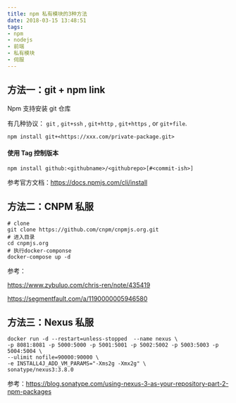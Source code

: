 ```yaml
---
title: npm 私有模块的3种方法
date: 2018-03-15 13:48:51
tags:
- npm
- nodejs
- 前端
- 私有模块
- 伺服
---
```




## 方法一：git + npm link



Npm 支持安装 git 仓库

有几种协议： `git` ,  `git+ssh` ,  `git+http` ,  `git+https` , or `git+file`.

``` shell
npm install git+<https://xxx.com/private-package.git>
```



#### 使用 Tag 控制版本

```shell
npm install github:<githubname>/<githubrepo>[#<commit-ish>]
```



参考官方文档：https://docs.npmjs.com/cli/install

## 方法二：CNPM 私服



```shell
# clone
git clone https://github.com/cnpm/cnpmjs.org.git
# 进入目录
cd cnpmjs.org
# 执行docker-componse
docker-compose up -d
```





参考：

https://www.zybuluo.com/chris-ren/note/435419

https://segmentfault.com/a/1190000005946580

## 方法三：Nexus 私服



```shell
docker run -d --restart=unless-stopped  --name nexus \
-p 8081:8081 -p 5000:5000 -p 5001:5001 -p 5002:5002 -p 5003:5003 -p 5004:5004 \
--ulimit nofile=90000:90000 \
-e INSTALL4J_ADD_VM_PARAMS="-Xms2g -Xmx2g" \
sonatype/nexus3:3.8.0
```





参考：https://blog.sonatype.com/using-nexus-3-as-your-repository-part-2-npm-packages